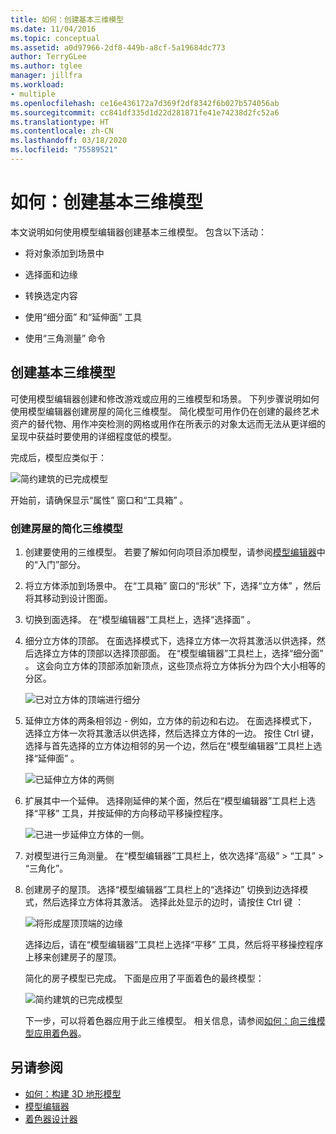 ```yaml
---
title: 如何：创建基本三维模型
ms.date: 11/04/2016
ms.topic: conceptual
ms.assetid: a0d97966-2df8-449b-a8cf-5a19684dc773
author: TerryGLee
ms.author: tglee
manager: jillfra
ms.workload:
- multiple
ms.openlocfilehash: ce16e436172a7d369f2df8342f6b027b574056ab
ms.sourcegitcommit: cc841df335d1d22d281871fe41e74238d2fc52a6
ms.translationtype: HT
ms.contentlocale: zh-CN
ms.lasthandoff: 03/18/2020
ms.locfileid: "75589521"
---
```

# <a name="how-to-create-a-basic-3d-model"></a>如何：创建基本三维模型

本文说明如何使用模型编辑器创建基本三维模型。 包含以下活动：

- 将对象添加到场景中

- 选择面和边缘

- 转换选定内容

- 使用“细分面”  和“延伸面”  工具

- 使用“三角测量”  命令

## <a name="create-a-basic-3d-model"></a>创建基本三维模型
可使用模型编辑器创建和修改游戏或应用的三维模型和场景。 下列步骤说明如何使用模型编辑器创建房屋的简化三维模型。 简化模型可用作仍在创建的最终艺术资产的替代物、用作冲突检测的网格或用作在所表示的对象太远而无法从更详细的呈现中获益时要使用的详细程度低的模型。

完成后，模型应类似于：

![简约建筑的已完成模型](../designers/media/gfx_model_demo_house_final.png)

开始前，请确保显示“属性”  窗口和“工具箱”  。

### <a name="to-create-a-simplified-3d-model-of-a-house"></a>创建房屋的简化三维模型

1. 创建要使用的三维模型。 若要了解如何向项目添加模型，请参阅[模型编辑器](../designers/model-editor.md)中的“入门”部分。

2. 将立方体添加到场景中。 在“工具箱”  窗口的“形状”  下，选择“立方体”  ，然后将其移动到设计图面。

3. 切换到面选择。 在“模型编辑器”工具栏上，选择“选择面”  。

4. 细分立方体的顶部。 在面选择模式下，选择立方体一次将其激活以供选择，然后选择立方体的顶部以选择顶部面。 在“模型编辑器”工具栏上，选择“细分面”  。 这会向立方体的顶部添加新顶点，这些顶点将立方体拆分为四个大小相等的分区。

    ![已对立方体的顶端进行细分](../designers/media/gfx_model_demo_house_subdiv.png)

5. 延伸立方体的两条相邻边 - 例如，立方体的前边和右边。 在面选择模式下，选择立方体一次将其激活以供选择，然后选择立方体的一边。 按住 Ctrl 键，选择与首先选择的立方体边相邻的另一个边，然后在“模型编辑器”工具栏上选择“延伸面”   。

    ![已延伸立方体的两侧](../designers/media/gfx_model_demo_house_extrude.png)

6. 扩展其中一个延伸。 选择刚延伸的某个面，然后在“模型编辑器”工具栏上选择“平移”  工具，并按延伸的方向移动平移操控程序。

    ![已进一步延伸立方体的一侧。](../designers/media/gfx_model_demo_house_extend.png)

7. 对模型进行三角测量。 在“模型编辑器”工具栏上，依次选择“高级” > “工具” > “三角化”。

8. 创建房子的屋顶。 选择“模型编辑器”工具栏上的“选择边”  切换到边选择模式，然后选择立方体将其激活。 选择此处显示的边时，请按住 Ctrl 键  ：

    ![将形成屋顶顶端的边缘](../designers/media/gfx_model_demo_house_edges.png)

    选择边后，请在“模型编辑器”工具栏上选择“平移”  工具，然后将平移操控程序上移来创建房子的屋顶。

   简化的房子模型已完成。 下面是应用了平面着色的最终模型：

   ![简约建筑的已完成模型](../designers/media/gfx_model_demo_house_final.png)

   下一步，可以将着色器应用于此三维模型。 相关信息，请参阅[如何：向三维模型应用着色器](../designers/how-to-apply-a-shader-to-a-3-d-model.md)。

## <a name="see-also"></a>另请参阅

- [如何：构建 3D 地形模型](../designers/how-to-model-3-d-terrain.md)
- [模型编辑器](../designers/model-editor.md)
- [着色器设计器](../designers/shader-designer.md)
